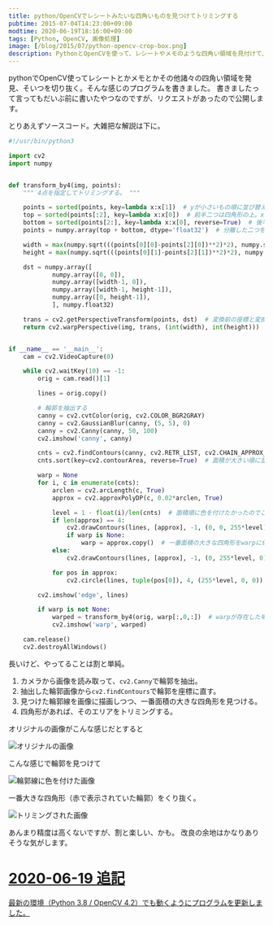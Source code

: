 ```yaml
---
title: python/OpenCVでレシートみたいな四角いものを見つけてトリミングする
pubtime: 2015-07-04T14:23:00+09:00
modtime: 2020-06-19T18:16:00+09:00
tags: [Python, OpenCV, 画像処理]
image: [/blog/2015/07/python-opencv-crop-box.png]
description: PythonとOpenCVを使って、レシートやメモのような四角い領域を見付けて、その部分だけ綺麗に切り抜くプログラムを書いてみました。
---
```


pythonでOpenCV使ってレシートとかメモとかその他諸々の四角い領域を発見、そいつを切り抜く。そんな感じのプログラムを書きました。
書きましたって言ってもだいぶ前に書いたやつなのですが、リクエストがあったので公開します。

とりあえずソースコード。大雑把な解説は下に。
``` python
#!/usr/bin/python3

import cv2
import numpy


def transform_by4(img, points):
    """ 4点を指定してトリミングする。 """

    points = sorted(points, key=lambda x:x[1])  # yが小さいもの順に並び替え。
    top = sorted(points[:2], key=lambda x:x[0])  # 前半二つは四角形の上。xで並び替えると左右も分かる。
    bottom = sorted(points[2:], key=lambda x:x[0], reverse=True)  # 後半二つは四角形の下。同じくxで並び替え。
    points = numpy.array(top + bottom, dtype='float32')  # 分離した二つを再結合。

    width = max(numpy.sqrt(((points[0][0]-points[2][0])**2)*2), numpy.sqrt(((points[1][0]-points[3][0])**2)*2))
    height = max(numpy.sqrt(((points[0][1]-points[2][1])**2)*2), numpy.sqrt(((points[1][1]-points[3][1])**2)*2))

    dst = numpy.array([
            numpy.array([0, 0]),
            numpy.array([width-1, 0]),
            numpy.array([width-1, height-1]),
            numpy.array([0, height-1]),
            ], numpy.float32)

    trans = cv2.getPerspectiveTransform(points, dst)  # 変換前の座標と変換後の座標の対応を渡すと、透視変換行列を作ってくれる。
    return cv2.warpPerspective(img, trans, (int(width), int(height)))  # 透視変換行列を使って切り抜く。


if __name__ == '__main__':
    cam = cv2.VideoCapture(0)

    while cv2.waitKey(10) == -1:
        orig = cam.read()[1]

        lines = orig.copy()

        # 輪郭を抽出する
        canny = cv2.cvtColor(orig, cv2.COLOR_BGR2GRAY)
        canny = cv2.GaussianBlur(canny, (5, 5), 0)
        canny = cv2.Canny(canny, 50, 100)
        cv2.imshow('canny', canny)

        cnts = cv2.findContours(canny, cv2.RETR_LIST, cv2.CHAIN_APPROX_SIMPLE)[0]  # 抽出した輪郭に近似する直線（？）を探す。
        cnts.sort(key=cv2.contourArea, reverse=True)  # 面積が大きい順に並べ替える。

        warp = None
        for i, c in enumerate(cnts):
            arclen = cv2.arcLength(c, True)
            approx = cv2.approxPolyDP(c, 0.02*arclen, True)

            level = 1 - float(i)/len(cnts)  # 面積順に色を付けたかったのでこんなことをしている。
            if len(approx) == 4:
                cv2.drawContours(lines, [approx], -1, (0, 0, 255*level), 2)
                if warp is None:
                    warp = approx.copy()  # 一番面積の大きな四角形をwarpに保存。
            else:
                cv2.drawContours(lines, [approx], -1, (0, 255*level, 0), 2)

            for pos in approx:
                cv2.circle(lines, tuple(pos[0]), 4, (255*level, 0, 0))

        cv2.imshow('edge', lines)

        if warp is not None:
            warped = transform_by4(orig, warp[:,0,:])  # warpが存在した場合、そこだけくり抜いたものを作る。
            cv2.imshow('warp', warped)

    cam.release()
    cv2.destroyAllWindows()
```
長いけど、やってることは割と単純。

1. カメラから画像を読み取って、`cv2.Canny`で輪郭を抽出。
2. 抽出した輪郭画像から`cv2.findContours`で輪郭を座標に直す。
3. 見つけた輪郭線を画像に描画しつつ、一番面積の大きな四角形を見つける。
4. 四角形があれば、そのエリアをトリミングする。

オリジナルの画像がこんな感じだとすると

![オリジナルの画像](/blog/2015/07/crop-box-original.jpg "640x480")

こんな感じで輪郭を見つけて

![輪郭線に色を付けた画像](/blog/2015/07/crop-box-edge.jpg "640x480")

一番大きな四角形（赤で表示されていた輪郭）をくり抜く。

![トリミングされた画像](/blog/2015/07/crop-box-warp.jpg "640x480")

あんまり精度は高くないですが、割と楽しい、かも。
改良の余地はかなりありそうな気がします。


<ins date="2020-06-19">

# 2020-06-19 追記

最新の環境（Python 3.8 / OpenCV 4.2）でも動くようにプログラムを更新しました。

</ins>
